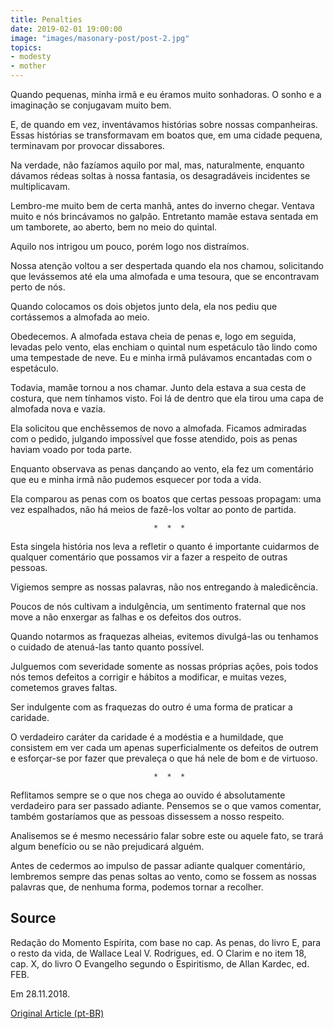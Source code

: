 ```yaml
---
title: Penalties
date: 2019-02-01 19:00:00
image: "images/masonary-post/post-2.jpg"
topics: 
- modesty
- mother
---
```


Quando pequenas, minha irmã e eu éramos muito sonhadoras. O sonho e a
imaginação se conjugavam muito bem.

E, de quando em vez, inventávamos histórias sobre nossas companheiras. Essas
histórias se transformavam em boatos que, em uma cidade pequena, terminavam por
provocar dissabores.

Na verdade, não fazíamos aquilo por mal, mas, naturalmente, enquanto dávamos
rédeas soltas à nossa fantasia, os desagradáveis incidentes se multiplicavam.

Lembro-me muito bem de certa manhã, antes do inverno chegar. Ventava muito e
nós brincávamos no galpão. Entretanto mamãe estava sentada em um tamborete, ao
aberto, bem no meio do quintal.

Aquilo nos intrigou um pouco, porém logo nos distraímos.

Nossa atenção voltou a ser despertada quando ela nos chamou, solicitando que
levássemos até ela uma almofada e uma tesoura, que se encontravam perto de nós.

Quando colocamos os dois objetos junto dela, ela nos pediu que cortássemos a
almofada ao meio.

Obedecemos. A almofada estava cheia de penas e, logo em seguida, levadas pelo
vento, elas enchiam o quintal num espetáculo tão lindo como uma tempestade de
neve. Eu e minha irmã pulávamos encantadas com o espetáculo.

Todavia, mamãe tornou a nos chamar. Junto dela estava a sua cesta de costura,
que nem tínhamos visto. Foi lá de dentro que ela tirou uma capa de almofada
nova e vazia.

Ela solicitou que enchêssemos de novo a almofada. Ficamos admiradas com o
pedido, julgando impossível que fosse atendido, pois as penas haviam voado por
toda parte.

Enquanto observava as penas dançando ao vento, ela fez um comentário que eu e
minha irmã não pudemos esquecer por toda a vida.

Ela comparou as penas com os boatos que certas pessoas propagam: uma vez
espalhados, não há meios de fazê-los voltar ao ponto de partida.

                                    *  *  *

Esta singela história nos leva a refletir o quanto é importante cuidarmos de
qualquer comentário que possamos vir a fazer a respeito de outras pessoas.

Vigiemos sempre as nossas palavras, não nos entregando à maledicência.

Poucos de nós cultivam a indulgência, um sentimento fraternal que nos move a
não enxergar as falhas e os defeitos dos outros.

Quando notarmos as fraquezas alheias, evitemos divulgá-las ou tenhamos o
cuidado de atenuá-las tanto quanto possível.

Julguemos com severidade somente as nossas próprias ações, pois todos nós temos
defeitos a corrigir e hábitos a modificar, e muitas vezes, cometemos graves
faltas.

Ser indulgente com as fraquezas do outro é uma forma de praticar a caridade.

O verdadeiro caráter da caridade é a modéstia e a humildade, que consistem em
ver cada um apenas superficialmente os defeitos de outrem e esforçar-se por
fazer que prevaleça o que há nele de bom e de virtuoso.

                                    *  *  *

Reflitamos sempre se o que nos chega ao ouvido é absolutamente verdadeiro para
ser passado adiante. Pensemos se o que vamos comentar, também gostaríamos que
as pessoas dissessem a nosso respeito.

Analisemos se é mesmo necessário falar sobre este ou aquele fato, se trará
algum benefício ou se não prejudicará alguém.

Antes de cedermos ao impulso de passar adiante qualquer comentário, lembremos
sempre das penas soltas ao vento, como se fossem as nossas palavras que, de
nenhuma forma, podemos tornar a recolher.

## Source
Redação do Momento Espírita, com base no cap. As penas,
do livro E, para o resto da vida, de Wallace Leal V. Rodrigues,
ed. O Clarim e no item 18, cap. X, do livro O Evangelho
segundo o Espiritismo, de Allan Kardec, ed. FEB.

Em 28.11.2018.


[Original Article (pt-BR)](http://momento.com.br/pt/ler_texto.php?id=5598)
